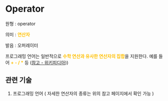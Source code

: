 # Operator

원형 : operator

의미  : <span style="color:#FFBF00; font-weight:bold;">연산자</span>

발음 : 오퍼레이터

프로그래밍 언어는 일반적으로 <span style="color:#FFBF00; font-weight:bold;">수학 연산과 유사한 연산자의 집합</span>을 지원한다. 예를 들어 <span style="color:#FFBF00; font-weight:bold;">+ - / *</span> 등
([참고 - 위키피디아](https://ko.wikipedia.org/wiki/%EC%97%B0%EC%82%B0%EC%9E%90_(%ED%94%84%EB%A1%9C%EA%B7%B8%EB%9E%98%EB%B0%8D))))

## 관련 기술
1. 프로그래밍 언어 ( 자세한 연산자의 종류는 위의 참고 페이지에서 확인 가능 )

